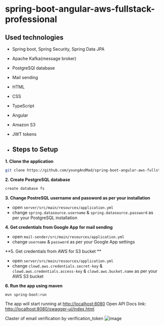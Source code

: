 # spring-boot-angular-aws-fullstack-professional

## Used technologies
* Spring boot, Spring Security, Spring Data JPA
* Apache Kafka(message broker)
* PostgreSQl database
* Mail sending
* HTML
* CSS
* TypeScript
* Angular
* Amazon S3
* JWT tokens

* ## Steps to Setup

**1. Clone the application**

```bash
git clone https://github.com/youngAndMad/spring-boot-angular-aws-fullstack-professional
```

**2. Create PostgreSQL database**
```bash
create database fs
```

**3. Change PostreSQL username and password as per your installation**

+ open `server/src/main/resources/application.yml`
+ change `spring.datasource.username` & `spring.datasource.password` as per your PostgreSQL installation

**4. Get credentials from Google App for mail sending**

+ open `mail-sender/src/main/resources/application.yml`
+ change `username` & `password` as per your Google App settings

**5. Get credentials from AWS for S3 bucket **

+ open `server/src/main/resources/application.yml`
+ change `clowd.aws.credentials.secret-key` & `clowd.aws.credentials.access-key` & `clowd.aws.bucket.name` as per your AWS S3 bucket

**6. Run the app using maven**

```bash
mvn spring-boot:run
```
The app will start running at <http://localhost:8080>
Open API Docs link: <http://localhost:8080/swagger-ui/index.html>

Claster of email verification by verification_token
![image](https://github.com/youngAndMad/spring-boot-angular-aws-fullstack-professional/assets/113981956/9fb3a109-5bc9-4f0a-ae2f-f2bd63c4a0b9)

